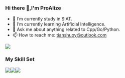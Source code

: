 ### Hi there 👋,I'm ProAlize

- 🔭 I’m currently study in SIAT.
- 🌱 I’m currently learning Artificial Intelligence.
- 💬 Ask me about anything related to Cpp/Go/Python.
- 📫 How to reach me: tianshuoy@outlook.com



![](https://github-readme-stats.vercel.app/api?username=ProAlize&show_icons=true&theme=transparent)


### My Skill Set

![](https://img.shields.io/badge/Python-3776AB?style=for-the-badge&logo=python&logoColor=white)![](https://img.shields.io/badge/C%2B%2B-00599C?style=for-the-badge&logo=c%2B%2B&logoColor=white
)![](https://img.shields.io/badge/Go-00ADD8?style=for-the-badge&logo=go&logoColor=white)
